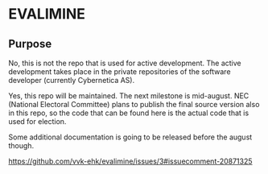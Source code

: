 
# EVALIMINE

## Purpose

No, this is not the repo that is used for active development. The active development takes place in the private repositories of the software developer (currently Cybernetica AS).

Yes, this repo will be maintained. The next milestone is mid-august. NEC (National Electoral Committee) plans to publish the final source version also in this repo, so the code that can be found here is the actual code that is used for election.

Some additional documentation is going to be released before the august though.

https://github.com/vvk-ehk/evalimine/issues/3#issuecomment-20871325